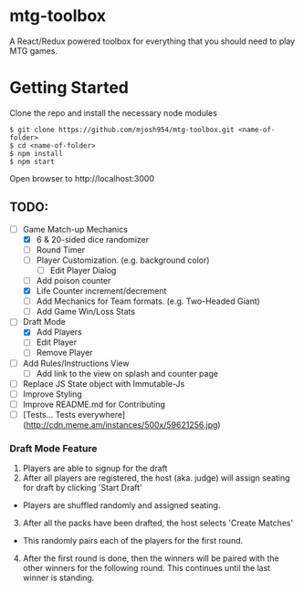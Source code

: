 # mtg-toolbox
A React/Redux powered toolbox for everything that you should need to play MTG games.

# Getting Started
Clone the repo and install the necessary node modules
```
$ git clone https://github.com/mjosh954/mtg-toolbox.git <name-of-folder>
$ cd <name-of-folder>
$ npm install
$ npm start
```
Open browser to http://localhost:3000

## TODO:
- [ ] Game Match-up Mechanics
  - [x] 6 & 20-sided dice randomizer
  - [ ] Round Timer
  - [ ] Player Customization. (e.g. background color)
    - [ ] Edit Player Dialog
  - [ ] Add poison counter
  - [x] Life Counter increment/decrement
  - [ ] Add Mechanics for Team formats. (e.g. Two-Headed Giant)
  - [ ] Add Game Win/Loss Stats
- [ ] Draft Mode
  - [x] Add Players
  - [ ] Edit Player
  - [ ] Remove Player
- [ ] Add Rules/Instructions View
  - [ ] Add link to the view on splash and counter page
- [ ] Replace JS State object with Immutable-Js
- [ ] Improve Styling
- [ ] Improve README.md for Contributing
- [ ] [Tests... Tests everywhere] (http://cdn.meme.am/instances/500x/59621256.jpg)

### Draft Mode Feature
1. Players are able to signup for the draft
2. After all players are registered, the host (aka. judge) will assign seating for draft by clicking 'Start Draft'
  - Players are shuffled randomly and assigned seating.
3. After all the packs have been drafted, the host selects 'Create Matches'
  - This randomly pairs each of the players for the first round.
4. After the first round is done, then the winners will be paired with the other winners for the following round. This continues until the last winner is standing.
